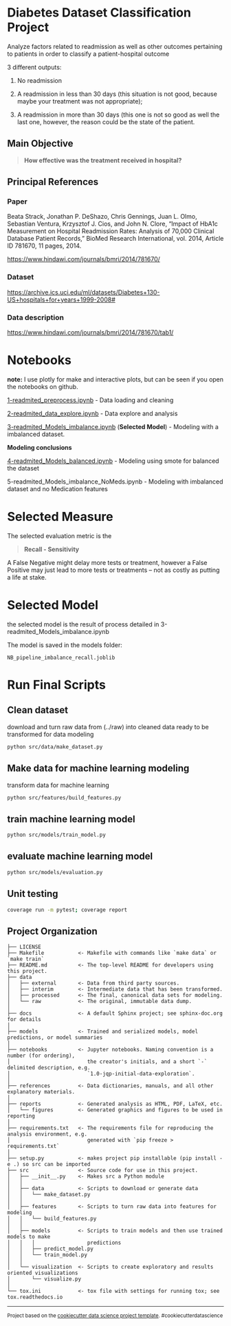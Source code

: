 Diabetes Dataset Classification Project 
=======================================

Analyze factors related to readmission as well as other outcomes pertaining to patients in order to classify a patient-hospital outcome

3 different outputs:

1. No readmission

2. A readmission in less than 30 days (this situation is not good, because maybe your treatment was not appropriate);

3. A readmission in more than 30 days (this one is not so good as well the last one, however, the reason could be the state of the patient.

## Main Objective

> **How effective was the treatment received in hospital?** 

## Principal References

### Paper

Beata Strack, Jonathan P. DeShazo, Chris Gennings, Juan L. Olmo, Sebastian Ventura, Krzysztof J. Cios, and John N. Clore, “Impact of HbA1c Measurement on Hospital Readmission Rates: Analysis of 70,000 Clinical Database Patient Records,” BioMed Research International, vol. 2014, Article ID 781670, 11 pages, 2014.

https://www.hindawi.com/journals/bmri/2014/781670/

### Dataset

https://archive.ics.uci.edu/ml/datasets/Diabetes+130-US+hospitals+for+years+1999-2008#

### Data description

https://www.hindawi.com/journals/bmri/2014/781670/tab1/

# Notebooks
**note:** I use plotly for make and interactive plots, but can be seen if you open the notebooks on github.

[1-readmited_preprocess.ipynb](https://github.com/JoseRZapata/Readmission-ML-Project/blob/master/notebooks/1-readmited_preprocess.ipynb) - Data loading and cleaning

[2-readmited_data_explore.ipynb](https://github.com/JoseRZapata/Readmission-ML-Project/blob/master/notebooks/2-readmited_data_explore.ipynb) - Data explore and analysis

[3-readmited_Models_imbalance.ipynb](https://github.com/JoseRZapata/Readmission-ML-Project/blob/master/notebooks/3-readmited_Models_imbalance.ipynb) (**Selected Model**) - Modeling with a imbalanced dataset.

**Modeling conclusions**

[4-readmited_Models_balanced.ipynb](https://github.com/JoseRZapata/Readmission-ML-Project/blob/master/notebooks/4-readmited_Models_balanced.ipynb) - Modeling  using smote for balanced the dataset

5-readmited_Models_imbalance_NoMeds.ipynb - Modeling with imbalanced dataset and no Medication features

# Selected Measure

The selected evaluation metric is the 
> **Recall - Sensitivity**

A False Negative might delay more tests or treatment, 
however a False Positive may just lead to more tests or treatments – not as costly as putting a life at stake.

# Selected Model

the selected model is the result of process detailed in 3-readmited_Models_imbalance.ipynb

The model is saved in the models folder:

`NB_pipeline_imbalance_recall.joblib`

# Run Final Scripts

## Clean dataset
download and turn raw data from (../raw) into cleaned data ready to be transformed for data modeling
```bash     
python src/data/make_dataset.py
```

## Make data for machine learning modeling
transform data for machine learning
```bash
python src/features/build_features.py
```

## train machine learning model
```bash
python src/models/train_model.py
```

## evaluate machine learning model
```bash
python src/models/evaluation.py
```
## Unit testing

```bash
coverage run -m pytest; coverage report
```



Project Organization
------------

    ├── LICENSE
    ├── Makefile           <- Makefile with commands like `make data` or `make train`
    ├── README.md          <- The top-level README for developers using this project.
    ├── data
    │   ├── external       <- Data from third party sources.
    │   ├── interim        <- Intermediate data that has been transformed.
    │   ├── processed      <- The final, canonical data sets for modeling.
    │   └── raw            <- The original, immutable data dump.
    │
    ├── docs               <- A default Sphinx project; see sphinx-doc.org for details
    │
    ├── models             <- Trained and serialized models, model predictions, or model summaries
    │
    ├── notebooks          <- Jupyter notebooks. Naming convention is a number (for ordering),
    │                         the creator's initials, and a short `-` delimited description, e.g.
    │                         `1.0-jqp-initial-data-exploration`.
    │
    ├── references         <- Data dictionaries, manuals, and all other explanatory materials.
    │
    ├── reports            <- Generated analysis as HTML, PDF, LaTeX, etc.
    │   └── figures        <- Generated graphics and figures to be used in reporting
    │
    ├── requirements.txt   <- The requirements file for reproducing the analysis environment, e.g.
    │                         generated with `pip freeze > requirements.txt`
    │
    ├── setup.py           <- makes project pip installable (pip install -e .) so src can be imported
    ├── src                <- Source code for use in this project.
    │   ├── __init__.py    <- Makes src a Python module
    │   │
    │   ├── data           <- Scripts to download or generate data
    │   │   └── make_dataset.py
    │   │
    │   ├── features       <- Scripts to turn raw data into features for modeling
    │   │   └── build_features.py
    │   │
    │   ├── models         <- Scripts to train models and then use trained models to make
    │   │   │                 predictions
    │   │   ├── predict_model.py
    │   │   └── train_model.py
    │   │
    │   └── visualization  <- Scripts to create exploratory and results oriented visualizations
    │       └── visualize.py
    │
    └── tox.ini            <- tox file with settings for running tox; see tox.readthedocs.io

--------

<p><small>Project based on the <a target="_blank" href="https://drivendata.github.io/cookiecutter-data-science/">cookiecutter data science project template</a>. #cookiecutterdatascience</small></p>
